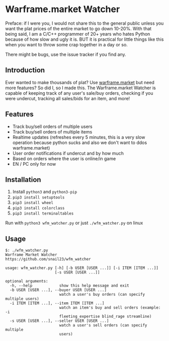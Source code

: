 # Warframe.market Watcher

Preface: if I were you, I would not share this to the general public unless you want the plat prices of the entire market to go down 10-20%. With that being said, I am a C/C++ programmer of 20+ years who hates Python because of how slow and ugly it is. BUT it is practical for little things like this when you want to throw some crap together in a day or so.

There might be bugs, use the issue tracker if you find any.

## Introduction

Ever wanted to make thousands of plat? Use [warframe.market](https://warframe.market) but need more features? So did I, so I made this. The Warframe.market Watcher is capable of keeping track of any user's sale/buy orders, checking if you were undercut, tracking all sales/bids for an item, and more!

## Features

- Track buy/sell orders of multiple users
- Track buy/sell orders of multiple items
- Realtime updates (refreshes every 5 minutes, this is a very slow operation because python sucks and also we don't want to ddos warframe.market)
- User order notifications if undercut and by how much
- Based on orders where the user is online/in game
- EN / PC only for now

## Installation

1. Install `python3` and `python3-pip`
2. `pip3 install setuptools`
3. `pip3 install wheel`
4. `pip3 install colorclass`
5. `pip3 install terminaltables`

Run with `python3 wfm_watcher.py` or just `./wfm_watcher.py` on linux

## Usage

```
$: ./wfm_watcher.py
Warframe Market Watcher
https://github.com/snail23/wfm_watcher

usage: wfm_watcher.py [-h] [-b USER [USER ...]] [-i ITEM [ITEM ...]]
                      [-s USER [USER ...]]

optional arguments:
  -h, --help            show this help message and exit
  -b USER [USER ...], --buyer USER [USER ...]
                        watch a user's buy orders (can specify multiple users)
  -i ITEM [ITEM ...], --item ITEM [ITEM ...]
                        watch an item's buy and sell orders (example: -i
                        fleeting_expertise blind_rage streamline)
  -s USER [USER ...], --seller USER [USER ...]
                        watch a user's sell orders (can specify multiple
                        users)
```
